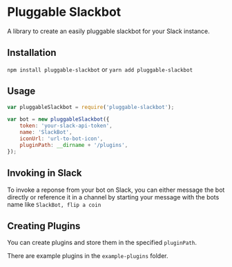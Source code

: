 # Pluggable Slackbot

A library to create an easily pluggable slackbot for your Slack instance.

## Installation

`npm install pluggable-slackbot` or `yarn add pluggable-slackbot`

## Usage

```js
var pluggableSlackbot = require('pluggable-slackbot');

var bot = new pluggableSlackbot({
	token: 'your-slack-api-token',
	name: 'SlackBot',
	iconUrl: 'url-to-bot-icon',
	pluginPath: __dirname + '/plugins',
});
```

## Invoking in Slack

To invoke a reponse from your bot on Slack, you can either message the bot directly or reference it in a channel by starting your message with the bots name like `SlackBot, flip a coin`

## Creating Plugins

You can create plugins and store them in the specified `pluginPath`.

There are example plugins in the `example-plugins` folder.
